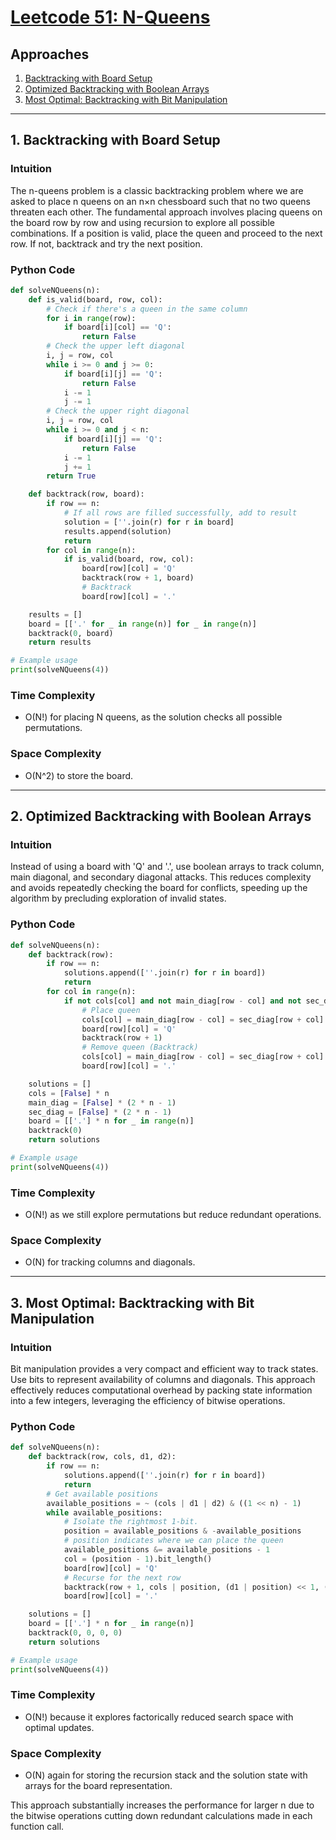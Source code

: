 # [Leetcode 51: N-Queens](https://leetcode.com/problems/n-queens/)

## Approaches
1. [Backtracking with Board Setup](#backtracking-with-board-setup)
2. [Optimized Backtracking with Boolean Arrays](#optimized-backtracking-with-boolean-arrays)
3. [Most Optimal: Backtracking with Bit Manipulation](#most-optimal-backtracking-with-bit-manipulation)

---

## 1. Backtracking with Board Setup

### Intuition
The n-queens problem is a classic backtracking problem where we are asked to place n queens on an n×n chessboard such that no two queens threaten each other. The fundamental approach involves placing queens on the board row by row and using recursion to explore all possible combinations. If a position is valid, place the queen and proceed to the next row. If not, backtrack and try the next position.

### Python Code
```python
def solveNQueens(n):
    def is_valid(board, row, col):
        # Check if there's a queen in the same column
        for i in range(row):
            if board[i][col] == 'Q':
                return False
        # Check the upper left diagonal
        i, j = row, col
        while i >= 0 and j >= 0:
            if board[i][j] == 'Q':
                return False
            i -= 1
            j -= 1
        # Check the upper right diagonal
        i, j = row, col
        while i >= 0 and j < n:
            if board[i][j] == 'Q':
                return False
            i -= 1
            j += 1
        return True

    def backtrack(row, board):
        if row == n:
            # If all rows are filled successfully, add to result
            solution = [''.join(r) for r in board]
            results.append(solution)
            return
        for col in range(n):
            if is_valid(board, row, col):
                board[row][col] = 'Q'
                backtrack(row + 1, board)
                # Backtrack
                board[row][col] = '.'

    results = []
    board = [['.' for _ in range(n)] for _ in range(n)]
    backtrack(0, board)
    return results

# Example usage
print(solveNQueens(4))
```

### Time Complexity
- O(N!) for placing N queens, as the solution checks all possible permutations.
  
### Space Complexity
- O(N^2) to store the board.

---

## 2. Optimized Backtracking with Boolean Arrays

### Intuition
Instead of using a board with 'Q' and '.', use boolean arrays to track column, main diagonal, and secondary diagonal attacks. This reduces complexity and avoids repeatedly checking the board for conflicts, speeding up the algorithm by precluding exploration of invalid states. 

### Python Code
```python
def solveNQueens(n):
    def backtrack(row):
        if row == n:
            solutions.append([''.join(r) for r in board])
            return
        for col in range(n):
            if not cols[col] and not main_diag[row - col] and not sec_diag[row + col]:
                # Place queen
                cols[col] = main_diag[row - col] = sec_diag[row + col] = True
                board[row][col] = 'Q'
                backtrack(row + 1)
                # Remove queen (Backtrack)
                cols[col] = main_diag[row - col] = sec_diag[row + col] = False
                board[row][col] = '.'

    solutions = []
    cols = [False] * n
    main_diag = [False] * (2 * n - 1)
    sec_diag = [False] * (2 * n - 1)
    board = [['.'] * n for _ in range(n)]
    backtrack(0)
    return solutions

# Example usage
print(solveNQueens(4))
```
  
### Time Complexity
- O(N!) as we still explore permutations but reduce redundant operations.

### Space Complexity
- O(N) for tracking columns and diagonals.

---

## 3. Most Optimal: Backtracking with Bit Manipulation

### Intuition
Bit manipulation provides a very compact and efficient way to track states. Use bits to represent availability of columns and diagonals. This approach effectively reduces computational overhead by packing state information into a few integers, leveraging the efficiency of bitwise operations.

### Python Code
```python
def solveNQueens(n):
    def backtrack(row, cols, d1, d2):
        if row == n:
            solutions.append([''.join(r) for r in board])
            return
        # Get available positions
        available_positions = ~ (cols | d1 | d2) & ((1 << n) - 1)
        while available_positions:
            # Isolate the rightmost 1-bit.
            position = available_positions & -available_positions
            # position indicates where we can place the queen
            available_positions &= available_positions - 1
            col = (position - 1).bit_length()
            board[row][col] = 'Q'
            # Recurse for the next row
            backtrack(row + 1, cols | position, (d1 | position) << 1, (d2 | position) >> 1)
            board[row][col] = '.'

    solutions = []
    board = [['.'] * n for _ in range(n)]
    backtrack(0, 0, 0, 0)
    return solutions

# Example usage
print(solveNQueens(4))
```

### Time Complexity
- O(N!) because it explores factorically reduced search space with optimal updates.

### Space Complexity
- O(N) again for storing the recursion stack and the solution state with arrays for the board representation. 

This approach substantially increases the performance for larger n due to the bitwise operations cutting down redundant calculations made in each function call.

